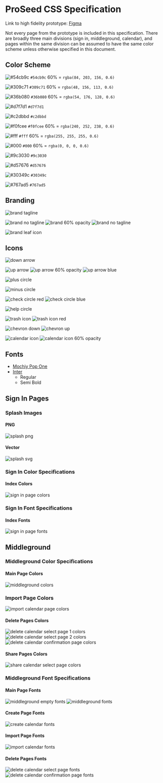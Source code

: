 # ProSeed CSS Specification
Link to high fidelity prototype: [Figma](https://www.figma.com/proto/vJAL9jNYD1M3XEjxaxH0cd/ProSeed-Prototype?page-id=0%3A1&node-id=3%3A3&viewport=623%2C-370%2C1.79&scaling=scale-down&starting-point-node-id=3%3A3)

Not every page from the prototype is included in this specification. There are broadly three main divisions (sign in, middleground, calendar), and pages within the same division can be assumed to have the same color scheme unless otherwise specified in this document.

## Color Scheme
![#54cb9c](https://placehold.co/25x25/54cb9c/54cb9c.png) `#54cb9c` 60% = `rgba(84, 203, 156, 0.6)`

![#309c71](https://placehold.co/25x25/309c71/309c71.png) `#309c71` 60% = `rgba(48, 156, 113, 0.6)`

![#36b080](https://placehold.co/25x25/36b080/36b080.png) `#36b080` 60% = `rgba(54, 176, 128, 0.6)`

![#d7f7d1](https://placehold.co/25x25/d7f7d1/d7f7d1.png) `#d7f7d1`

![#c2dbbd](https://placehold.co/25x25/c2dbbd/c2dbbd.png) `#c2dbbd`

![#f0fcee](https://placehold.co/25x25/f0fcee/f0fcee.png) `#f0fcee` 60% = `rgba(240, 252, 238, 0.6)`

![#fff](https://placehold.co/25x25/ffffff/ffffff.png) `#fff` 60% = `rgba(255, 255, 255, 0.6)`

![#000](https://placehold.co/25x25/000000/000000.png) `#000` 60% = `rgba(0, 0, 0, 0.6)`

![#9c3030](https://placehold.co/25x25/9c3030/9c3030.png) `#9c3030`

![#d57676](https://placehold.co/25x25/d57676/d57676.png) `#d57676`

![#30349c](https://placehold.co/25x25/30349c/30349c.png) `#30349c`

![#767ad5](https://placehold.co/25x25/767ad5/767ad5.png) `#767ad5`

## Branding
![brand tagline](branding/brand-tagline.svg)

![brand no tagline](branding/brand.svg)
![brand 60% opacity](branding/brand-60-opacity.svg)
![brand no tagline](branding/brand.svg)

![brand leaf icon](branding/leaf.svg)

## Icons
![down arrow](icons/arrow-down-circle.svg)

![up arrow](icons/arrow-up-circle.svg)
![up arrow 60% opacity](icons/arrow-up-circle-60-opacity.svg)
![up arrow blue](icons/arrow-up-circle-blue.svg)

![plus circle](icons/plus-circle.svg)

![minus circle](icons/minus-circle.svg)

![check circle red](icons/check-circle-red.svg)
![check circle blue](icons/check-circle-blue.svg)

![help circle](icons/help-circle.svg)

![trash icon](icons/trash.svg)
![trash icon red](icons/trash-red.svg)

![chevron down](icons/chevron-down.svg)
![chevron up](icons/chevron-up.svg)

![calendar icon](icons/calendar.svg)
![calendar icon 60% opacity](icons/calendar-60-opacity.svg)

## Fonts
- [Mochiy Pop One](https://fonts.google.com/specimen/Mochiy+Pop+One?query=mochiy)
- [Inter](https://fonts.google.com/specimen/Inter?query=inter)
  - Regular
  - Semi Bold

## Sign In Pages
### Splash Images
#### PNG
![splash png](images/splash.png)
#### Vector
![splash svg](images/splash.svg)

### Sign In Color Specifications
#### Index Colors
![sign in page colors](images/specs-colors/sign-in-spec-colors-1.png)

### Sign In Font Specifications
#### Index Fonts
![sign in page fonts](images/specs-fonts/sign-in-spec-fonts.png)

## Middleground
### Middleground Color Specifications
#### Main Page Colors
![middleground colors](images/specs-colors/middleground-spec-colors.png)

### Import Page Colors
![import calendar page colors](images/specs-colors/import-calendar-spec-colors.png)

#### Delete Pages Colors
![delete calendar select page 1 colors](images/specs-colors/delete-calendar-spec-colors-1.png)
![delete calendar select page 2 colors](images/specs-colors/delete-calendar-spec-colors-2.png)
![delete calendar confirmation page colors](images/specs-colors/delete-calendar-spec-colors-3.png)

#### Share Pages Colors
![share calendar select page colors](images/specs-colors/share-calendar-spec-colors-1.png)

### Middleground Font Specifications
#### Main Page Fonts
![middleground empty fonts](images/specs-fonts/middleground-spec-fonts-1.png)
![middleground fonts](images/specs-fonts/middleground-spec-fonts-2.png)

#### Create Page Fonts
![create calendar fonts](images/specs-fonts/create-calendar-spec-fonts.png)

#### Import Page Fonts
![import calendar fonts](images/specs-fonts/import-calendar-spec-fonts.png)

#### Delete Pages Fonts
![delete calendar select page fonts](images/specs-fonts/delete-spec-fonts-1.png)
![delete calendar confirmation page fonts](images/specs-fonts/delete-spec-fonts-2.png)